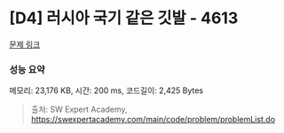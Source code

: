# [D4] 러시아 국기 같은 깃발 - 4613 

[문제 링크](https://swexpertacademy.com/main/code/problem/problemDetail.do?contestProbId=AWQl9TIK8qoDFAXj) 

### 성능 요약

메모리: 23,176 KB, 시간: 200 ms, 코드길이: 2,425 Bytes



> 출처: SW Expert Academy, https://swexpertacademy.com/main/code/problem/problemList.do